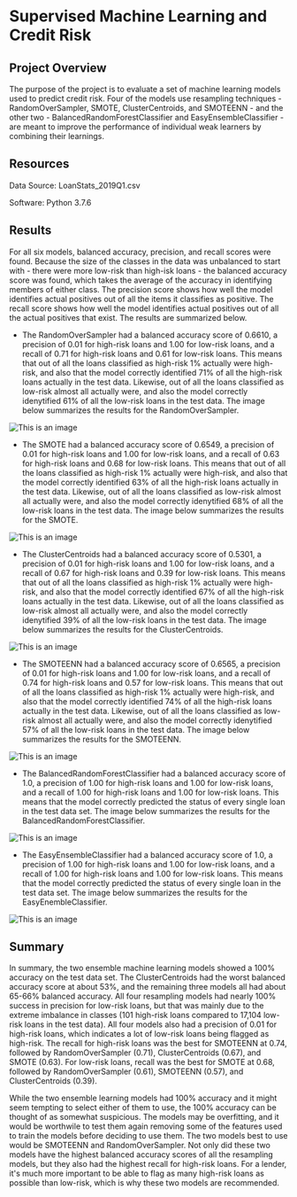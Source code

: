 # Supervised Machine Learning and Credit Risk

## Project Overview
The purpose of the project is to evaluate a set of machine learning models used to predict credit risk. Four of the models use resampling techniques - RandomOverSampler, SMOTE, ClusterCentroids, and SMOTEENN - and the other two - BalancedRandomForestClassifier and EasyEnsembleClassifier - are meant to improve the performance of individual weak learners by combining their learnings.

## Resources
Data Source: LoanStats_2019Q1.csv

Software: Python 3.7.6

## Results
For all six models, balanced accuracy, precision, and recall scores were found. Because the size of the classes in the data was unbalanced to start with - there were more low-risk than high-isk loans - the balanced accuracy score was found, which takes the average of the accuracy in identifying members of either class. The precision score shows how well the model identifies actual positives out of all the items it classifies as positive. The recall score shows how well the model identifies actual positives out of all the actual positives that exist. The results are summarized below.

- The RandomOverSampler had a balanced accuracy score of 0.6610, a precision of 0.01 for high-risk loans and 1.00 for low-risk loans, and a recall of 0.71 for high-risk loans and 0.61 for low-risk loans. This means that out of all the loans classified as high-risk 1% actually were high-risk, and also that the model correctly identified 71% of all the high-risk loans actually in the test data. Likewise, out of all the loans classified as low-risk almost all actually were, and also the model correctly idenytified 61% of all the low-risk loans in the test data. The image below summarizes the results for the RandomOverSampler.

![This is an image](https://github.com/EricaEidelman/Credit_Risk_Analysis/blob/main/Random_Oversampling.png)

- The SMOTE had a balanced accuracy score of 0.6549, a precision of 0.01 for high-risk loans and 1.00 for low-risk loans, and a recall of 0.63 for high-risk loans and 0.68 for low-risk loans. This means that out of all the loans classified as high-risk 1% actually were high-risk, and also that the model correctly identified 63% of all the high-risk loans actually in the test data. Likewise, out of all the loans classified as low-risk almost all actually were, and also the model correctly idenytified 68% of all the low-risk loans in the test data. The image below summarizes the results for the SMOTE.

![This is an image](https://github.com/EricaEidelman/Credit_Risk_Analysis/blob/main/SMOTE.png)

- The ClusterCentroids had a balanced accuracy score of 0.5301, a precision of 0.01 for high-risk loans and 1.00 for low-risk loans, and a recall of 0.67 for high-risk loans and 0.39 for low-risk loans. This means that out of all the loans classified as high-risk 1% actually were high-risk, and also that the model correctly identified 67% of all the high-risk loans actually in the test data. Likewise, out of all the loans classified as low-risk almost all actually were, and also the model correctly idenytified 39% of all the low-risk loans in the test data. The image below summarizes the results for the ClusterCentroids.

![This is an image](https://github.com/EricaEidelman/Credit_Risk_Analysis/blob/main/Undersampling.png)

- The SMOTEENN had a balanced accuracy score of 0.6565, a precision of 0.01 for high-risk loans and 1.00 for low-risk loans, and a recall of 0.74 for high-risk loans and 0.57 for low-risk loans. This means that out of all the loans classified as high-risk 1% actually were high-risk, and also that the model correctly identified 74% of all the high-risk loans actually in the test data. Likewise, out of all the loans classified as low-risk almost all actually were, and also the model correctly idenytified 57% of all the low-risk loans in the test data. The image below summarizes the results for the SMOTEENN.

![This is an image](https://github.com/EricaEidelman/Credit_Risk_Analysis/blob/main/Combination.png)

- The BalancedRandomForestClassifier had a balanced accuracy score of 1.0, a precision of 1.00 for high-risk loans and 1.00 for low-risk loans, and a recall of 1.00 for high-risk loans and 1.00 for low-risk loans. This means that the model correctly predicted the status of every single loan in the test data set. The image below summarizes the results for the BalancedRandomForestClassifier.

![This is an image](https://github.com/EricaEidelman/Credit_Risk_Analysis/blob/main/Balanced_Random_Forest.png)

- The EasyEnsembleClassifier had a balanced accuracy score of 1.0, a precision of 1.00 for high-risk loans and 1.00 for low-risk loans, and a recall of 1.00 for high-risk loans and 1.00 for low-risk loans. This means that the model correctly predicted the status of every single loan in the test data set. The image below summarizes the results for the EasyEnembleClassifier.

![This is an image](https://github.com/EricaEidelman/Credit_Risk_Analysis/blob/main/Ensemble_ADA_Forest.png)

## Summary
In summary, the two ensemble machine learning models showed a 100% accuracy on the test data set. The ClusterCentroids had the worst balanced accuracy score at about 53%, and the remaining three models all had about 65-66% balanced accuracy. All four resampling models had nearly 100% success in precision for low-risk loans, but that was mainly due to the extreme imbalance in classes (101 high-risk loans compared to 17,104 low-risk loans in the test data). All four models also had a precision of 0.01 for high-risk loans, which indicates a lot of low-risk loans being flagged as high-risk. The recall for high-risk loans was the best for SMOTEENN at 0.74, followed by RandomOverSampler (0.71), ClusterCentroids (0.67), and SMOTE (0.63). For low-risk loans, recall was the best for SMOTE at 0.68, followed by RandomOverSampler (0.61), SMOTEENN (0.57), and ClusterCentroids (0.39).

While the two ensemble learning models had 100% accuracy and it might seem tempting to select either of them to use, the 100% accuracy can be thought of as somewhat suspicious. The models may be overfitting, and it would be worthwile to test them again removing some of the features used to train the models before deciding to use them. The two models best to use would be SMOTEENN and RandomOverSampler. Not only did these two models have the highest balanced accuracy scores of all the resampling models, but they also had the highest recall for high-risk loans. For a lender, it's much more important to be able to flag as many high-risk loans as possible than low-risk, which is why these two models are recommended.
